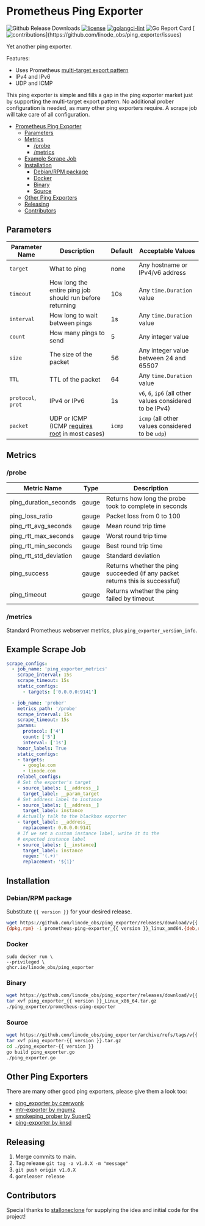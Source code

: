 # Prometheus Ping Exporter

![Github Release Downloads](https://img.shields.io/github/downloads/linode_obs/ping_exporter/total.svg)
[![license](https://img.shields.io/badge/License-MIT-blue.svg)](https://github.com/linode_obs/ping_exporter/blob/master/LICENSE)
[![golangci-lint](https://github.com/linode_obs/ping_exporter/actions/workflows/golangci-lint.yaml/badge.svg)](https://github.com/linode_obs/ping_exporter/actions/workflows/golangci-lint.yaml)
![Go Report Card](https://goreportcard.com/badge/github.com/linode_obs/ping_exporter)
[![contributions](https://img.shields.io/badge/contributions-welcome-brightgreen.svg?style=flat")](https://github.com/linode_obs/ping_exporter/issues)

Yet another ping exporter.

Features:

* Uses Prometheus [multi-target export pattern](https://prometheus.io/docs/guides/multi-target-exporter/)
* IPv4 and IPv6
* UDP and ICMP

This ping exporter is simple and fills a gap in the ping exporter market just by supporting the multi-target export pattern. No additional prober configuration is needed, as many other ping exporters require. A scrape job will take care of all configuration.

- [Prometheus Ping Exporter](#prometheus-ping-exporter)
  - [Parameters](#parameters)
  - [Metrics](#metrics)
    - [/probe](#probe)
    - [/metrics](#metrics-1)
  - [Example Scrape Job](#example-scrape-job)
  - [Installation](#installation)
    - [Debian/RPM package](#debianrpm-package)
    - [Docker](#docker)
    - [Binary](#binary)
    - [Source](#source)
  - [Other Ping Exporters](#other-ping-exporters)
  - [Releasing](#releasing)
  - [Contributors](#contributors)

## Parameters

| Parameter Name     | Description                                                                                                                               | Default | Acceptable Values                                         |
| ------------------ | ----------------------------------------------------------------------------------------------------------------------------------------- | ------- | --------------------------------------------------------- |
| `target`           | What to ping                                                                                                                              | none    | Any hostname or IPv4/v6 address                           |
| `timeout`          | How long the entire ping job should run before returning                                                                                  | 10s     | Any `time.Duration` value                                 |
| `interval`         | How long to wait between pings                                                                                                            | 1s      | Any `time.Duration` value                                 |
| `count`            | How many pings to send                                                                                                                    | 5       | Any integer value                                         |
| `size`             | The size of the packet                                                                                                                    | 56      | Any integer value between 24 and 65507                    |
| `TTL`              | TTL of the packet                                                                                                                         | 64      | Any `time.Duration` value                                 |
| `protocol`, `prot` | IPv4 or IPv6                                                                                                                              | 1s      | `v6`, `6`, `ip6` (all other values considered to be IPv4) |
| `packet`           | UDP or ICMP (ICMP [requires root](https://pkg.go.dev/github.com/prometheus-community/pro-bing@v0.3.0#Pinger.SetPrivileged) in most cases) | `icmp`  | `icmp` (all other values considered to be `udp`)          |

## Metrics

### /probe

| Metric Name            | Type  | Description                                                                   |
| ---------------------- | ----- | ----------------------------------------------------------------------------- |
| ping_duration_seconds  | gauge | Returns how long the probe took to complete in seconds                        |
| ping_loss_ratio        | gauge | Packet loss from 0 to 100                                                     |
| ping_rtt_avg_seconds   | gauge | Mean round trip time                                                          |
| ping_rtt_max_seconds   | gauge | Worst round trip time                                                         |
| ping_rtt_min_seconds   | gauge | Best round trip time                                                          |
| ping_rtt_std_deviation | gauge | Standard deviation                                                            |
| ping_success           | gauge | Returns whether the ping succeeded (if any packet returns this is successful) |
| ping_timeout           | gauge | Returns whether the ping failed by timeout                                    |

### /metrics

Standard Prometheus webserver metrics, plus `ping_exporter_version_info`.

## Example Scrape Job

```yaml
scrape_configs:
  - job_name: 'ping_exporter_metrics'
    scrape_interval: 15s
    scrape_timeout: 15s
    static_configs:
      - targets: ['0.0.0.0:9141']

  - job_name: 'prober'
    metrics_path: '/probe'
    scrape_interval: 15s
    scrape_timeout: 15s
    params:
      protocol: ['4']
      count: ['5']
      interval: ['1s']
    honor_labels: True
    static_configs:
    - targets:
      - google.com
      - linode.com
    relabel_configs:
    # Set the exporter's target
    - source_labels: [__address__]
      target_label: __param_target
    # Set address label to instance
    - source_labels: [__address__]
      target_label: instance
    # Actually talk to the blackbox exporter
    - target_label: __address__
      replacement: 0.0.0.0:9141
    # If we set a custom instance label, write it to the
    # expected instance label
    - source_labels: [__instance]
      target_label: instance
      regex: '(.+)'
      replacement: '${1}'
```

## Installation

### Debian/RPM package

Substitute `{{ version }}` for your desired release.

```bash
wget https://github.com/linode_obs/ping_exporter/releases/download/v{{ version }}/prometheus-ping-exporter_{{ version }}_linux_amd64.{deb,rpm}
{dpkg,rpm} -i prometheus-ping-exporter_{{ version }}_linux_amd64.{deb,rpm}
```

### Docker

```console
sudo docker run \
--privileged \
ghcr.io/linode_obs/ping_exporter
```

### Binary

```bash
wget https://github.com/linode_obs/ping_exporter/releases/download/v{{ version }}/ping_exporter_{{ version }}_Linux_x86_64.tar.gz
tar xvf ping_exporter_{{ version }}_Linux_x86_64.tar.gz
./ping_exporter/prometheus-ping-exporter
```

### Source

```bash
wget https://github.com/linode_obs/ping_exporter/archive/refs/tags/v{{ version }}.tar.gz
tar xvf ping_exporter-{{ version }}.tar.gz
cd ./ping_exporter-{{ version }}
go build ping_exporter.go
./ping_exporter.go
```

## Other Ping Exporters

There are many other good ping exporters, please give them a look too:

* [ping_exporter by czerwonk](https://github.com/czerwonk/ping_exporter)
* [mtr-exporter by mgumz](https://github.com/mgumz/mtr-exporter)
* [smokeping_prober by SuperQ](https://github.com/SuperQ/smokeping_prober)
* [ping-exporter by knsd](https://github.com/knsd/ping-exporter)

## Releasing

1. Merge commits to main.
2. Tag release `git tag -a v1.0.X -m "message"`
3. `git push origin v1.0.X`
4. `goreleaser release`

## Contributors

Special thanks to [stalloneclone](https://github.com/stalloneclone) for supplying the idea and initial code for the project!
